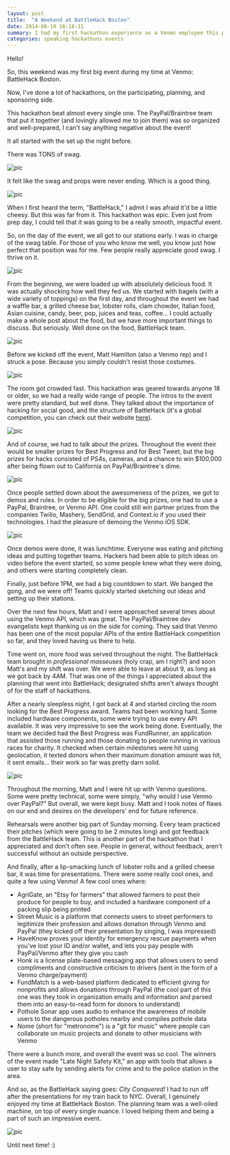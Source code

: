 ```yaml
---
layout: post
title:  "A Weekend at BattleHack Boston"
date: 2014-08-10 16:18:11
summary: I had my first hackathon experience as a Venmo employee this past weekend, and boy was it fun!
categories: speaking hackathons events
---
```


Hello!

So, this weekend was my first big event during my time at Venmo: BattleHack Boston.

Now, I've done a lot of hackathons, on the participating, planning, and sponsoring side.

This hackathon beat almost every single one.  The PayPal/Braintree team that put it together (and lovingly allowed me to join them) was so organized and well-prepared, I can't say anything negative about the event!

It all started with the set up the night before.

There was TONS of swag.

![pic](/assets/bh/swag2.jpg)

It felt like the swag and props were never ending.  Which is a good thing.

![pic](/assets/bh/swag3.jpg)

When I first heard the term, "BattleHack," I admit I was afraid it'd be a little cheesy.
But this was far from it.  This hackathon was epic.  Even just from prep day, I could tell that it was going to be a really smooth, impactful event.

So, on the day of the event, we all got to our stations early.  I was in charge of the swag table.  For those of you who know me well, you know just how perfect that position was for me.
Few people really appreciate good swag.  I thrive on it.

![pic](/assets/bh/swag5.jpg)

From the beginning, we were loaded up with absolutely delicious food.  It was actually shocking how well they fed us.
We started with bagels (with a wide variety of toppings) on the first day, and throughout the event we had a waffle bar, a grilled cheese bar, lobster rolls, clam chowder, Italian food, Asian cuisine, candy, beer, pop, juices and teas, coffee... I could actually make a whole post about the food, but we have more important things to discuss.  But seriously.  Well done on the food, BattleHack team.

![pic](/assets/bh/food.jpg)

Before we kicked off the event, Matt Hamilton (also a Venmo rep) and I struck a pose.  Because you simply couldn't resist those costumes.

![pic](/assets/bh/pose.jpg)

The room got crowded fast.  This hackathon was geared towards anyone 18 or older, so we had a really wide range of people.  The intros to the event were pretty standard, but well done.  They talked about the importance of hacking for social good, and the structure of BattleHack (it's a global competition, you can check out their website [here](https://2014.battlehack.org/)).

![pic](/assets/bh/crowd.jpg)

And of course, we had to talk about the prizes.  Throughout the event their would be smaller prizes for Best Progress and for Best Tweet, but the big prizes for hacks consisted of PS4s, cameras, and a chance to win $100,000 after being flown out to California on PayPal/Braintree's dime.

![pic](/assets/bh/prizes.jpg)

Once people settled down about the awesomeness of the prizes, we got to demos and rules.  In order to be eligible for the big prizes, one had to use a PayPal, Braintree, or Venmo API.  One could still win partner prizes from the companies Twilio, Mashery, SendGrid, and Context.io if you used their technologies.  I had the pleasure of demoing the Venmo iOS SDK.

![pic](/assets/bh/demo.jpg)

Once demos were done, it was lunchtime.  Everyone was eating and pitching ideas and putting together teams.  Hackers had been able to pitch ideas on video before the event started, so some people knew what they were doing, and others were starting completely clean.

Finally, just before 1PM, we had a big countdown to start.  We banged the gong, and we were off!  Teams quickly started sketching out ideas and setting up their stations.

Over the next few hours, Matt and I were approached several times about using the Venmo API, which was great.  The PayPal/Braintree dev evangelists kept thanking us on the side for coming.  They said that Venmo has been one of the most popular APIs of the entire BattleHack competition so far, and they loved having us there to help.

Time went on, more food was served throughout the night.  The BattleHack team brought in *professional masseuses* (holy crap, am I right?) and soon Matt's and my shift was over.  We were able to leave at about 9, as long as we got back by 4AM.  That was one of the things I appreciated about the planning that went into BattleHack; designated shifts aren't always thought of for the staff of hackathons.

After a nearly sleepless night, I got back at 4 and started circling the room looking for the Best Progress award.  Teams had been working hard.  Some included hardware components, some were trying to use every API available.  It was very impressive to see the work being done.  Eventually, the team we decided had the Best Progress was FundRunner, an application that assisted those running and those donating to people running in various races for charity.  It checked when certain milestones were hit using geolocation, it texted donors when their maximum donation amount was hit, it sent emails... their work so far was pretty darn solid.

![pic](/assets/bh/progress.jpg)

Throughout the morning, Matt and I were hit up with Venmo questions.  Some were pretty technical, some were simply, "why would I use Venmo over PayPal?"  But overall, we were kept busy.  Matt and I took notes of flaws on our end and desires on the developers' end for future reference.

Rehearsals were another big part of Sunday morning.  Every team practiced their pitches (which were going to be 2 minutes long) and got feedback from the BattleHack team.  This is another part of the hackathon that I appreciated and don't often see.  People in general, without feedback, aren't successful without an outside perspective.

And finally, after a lip-smacking lunch of lobster rolls and a grilled cheese bar, it was time for presentations.  There were some really cool ones, and quite a few using Venmo!  A few cool ones where:

 * AgriGate, an "Etsy for farmers" that allowed farmers to post their produce for people to buy, and included a hardware component of a packing slip being printed
 * Street Music is a platform that connects users to street performers to legitimize their profession and allows donation through Venmo and PayPal (they kicked off their presentation by singing, I was impressed)
 * HaveKnow proves your identity for emergency rescue payments when you've lost your ID and/or wallet, and lets you pay people with PayPal/Venmo after they give you cash
 * Honk is a license plate-based messaging app that allows users to send compliments and constructive criticism to drivers (sent in the form of a Venmo charge/payment)
 * FundMatch is a web-based platform dedicated to efficient giving for nonprofits and allows donations through PayPal (the cool part of this one was they took in organization emails and information and parsed them into an easy-to-read form for donors to understand)
 * Pothole Sonar app uses audio to enhance the awareness of mobile users to the dangerous potholes nearby and compiles pothole data
 * Nome (short for "metronome") is a "git for music" where people can collaborate on music projects and donate to other musicians with Venmo

There were a bunch more, and overall the event was so cool.  The winners of the event made "Late Night Safety Kit," an app with tools that allows a user to stay safe by sending alerts for crime and to the police station in the area.


And so, as the BattleHack saying goes: *City Conquered!*
I had to run off after the presentations for my train back to NYC.  Overall, I genuinely enjoyed my time at BattleHack Boston.  The planning team was a well-oiled machine, on top of every single nuance.  I loved helping them and being a part of such an impressive event.

![pic](/assets/bh/team.jpg)

Until next time! :)
